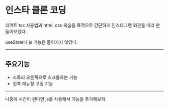 # 인스타 클론 코딩

리액트 tsx 사용법과 html, css 복습을 목적으로 간단하게 인스타그램 외관을 따라 만들어보았다.

useState나 js 기능은 들어가지 않았다.

---

## 주요기능

* 스토리 오른쪽으로 스크롤하는 기능
* 왼쪽 메뉴창 고정 기능

---

나중에 시간이 된다면 js를 사용해서 기능을 추가해보자.